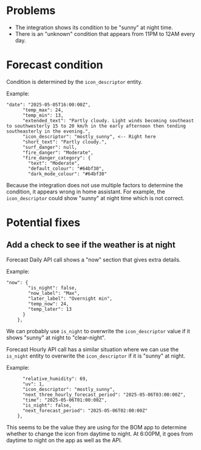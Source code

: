 # Problems
- The integration shows its condition to be "sunny" at night time.
- There is an "unknown" condition that appears from 11PM to 12AM every day. 

# Forecast condition
Condition is determined by the `icon_descriptor` entity.

Example:
```
"date": "2025-05-05T16:00:00Z",
      "temp_max": 24,
      "temp_min": 13,
      "extended_text": "Partly cloudy. Light winds becoming southeast to southwesterly 15 to 20 km/h in the early afternoon then tending southeasterly in the evening.",
      "icon_descriptor": "mostly_sunny", <-- Right here
      "short_text": "Partly cloudy.",
      "surf_danger": null,
      "fire_danger": "Moderate",
      "fire_danger_category": {
        "text": "Moderate",
        "default_colour": "#64bf30",
        "dark_mode_colour": "#64bf30"
```

Because the integration does not use multiple factors to determine the condition, it appears wrong in home assistant. For example, the `icon_descriptor` could show "sunny" at night time which is not correct.

# Potential fixes
## Add a check to see if the weather is at night
Forecast Daily API call shows a "now" section that gives extra details. 

Example:
```
"now": {
        "is_night": false,
        "now_label": "Max",
        "later_label": "Overnight min",
        "temp_now": 24,
        "temp_later": 13
      }
    },
```

We can probably use `is_night` to overwrite the `icon_descriptor` value if it shows "sunny" at night to "clear-night".

Forecast Hourly API call has a similar situation where we can use the `is_night` entity to overwrite the `icon_descriptor` if it is "sunny" at night.

Example:
```
      "relative_humidity": 69,
      "uv": 1,
      "icon_descriptor": "mostly_sunny",
      "next_three_hourly_forecast_period": "2025-05-06T03:00:00Z",
      "time": "2025-05-06T01:00:00Z",
      "is_night": false,
      "next_forecast_period": "2025-05-06T02:00:00Z"
    },
```

This seems to be the value they are using for the BOM app to determine whether to change the icon from daytime to night. At 6:00PM, it goes from daytime to night on the app as well as the API.
